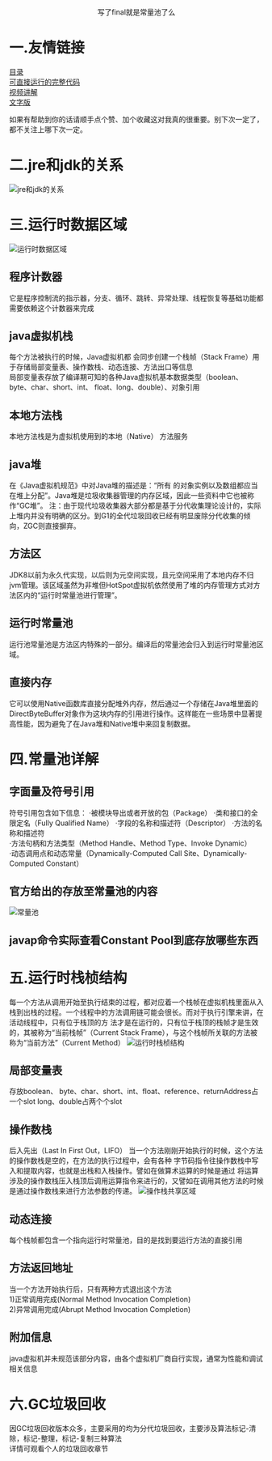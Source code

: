<center>写了final就是常量池了么</center>

# 一.友情链接
[目录](https://github.com/edanlx/SealBook/blob/master/catalog.md)  
[可直接运行的完整代码](https://github.com/edanlx/TechingCode/tree/master/demoGrace/src/main/java/com/example/demo/lesson/jvm/myloader)  
[视频讲解](https://www.bilibili.com/video/BV1Sz4y1f7FB/)   
[文字版](https://github.com/edanlx/SealBook/blob/master/jvm/jv.md)

如果有帮助到你的话请顺手点个赞、加个收藏这对我真的很重要。别下次一定了，都不关注上哪下次一定。

# 二.jre和jdk的关系
![jre和jdk的关系](https://seal_li.gitee.io/sealbook/JDKwithJRE.png)
# 三.运行时数据区域
![运行时数据区域](https://seal_li.gitee.io/sealbook/runtiemDataArea.jpg)
## 程序计数器
它是程序控制流的指示器，分支、循环、跳转、异常处理、线程恢复等基础功能都需要依赖这个计数器来完成
## java虚拟机栈
每个方法被执行的时候，Java虚拟机都 会同步创建一个栈帧（Stack Frame）用于存储局部变量表、操作数栈、动态连接、方法出口等信息  
局部变量表存放了编译期可知的各种Java虚拟机基本数据类型（boolean、byte、char、short、int、 float、long、double）、对象引用
## 本地方法栈
本地方法栈是为虚拟机使用到的本地（Native） 方法服务
## java堆
在《Java虚拟机规范》中对Java堆的描述是：“所有 的对象实例以及数组都应当在堆上分配”。Java堆是垃圾收集器管理的内存区域，因此一些资料中它也被称作“GC堆”。
注：由于现代垃圾收集器大部分都是基于分代收集理论设计的，实际上堆内并没有明确的区分。到G1的全代垃圾回收已经有明显废除分代收集的倾向，ZGC则直接摒弃。
## 方法区
JDK8以前为永久代实现，以后则为元空间实现，且元空间采用了本地内存不归jvm管理。该区域虽然为非堆但HotSpot虚拟机依然使用了堆的内存管理方式对方法区内的“运行时常量池进行管理”。
## 运行时常量池
运行池常量池是方法区内特殊的一部分。编译后的常量池会归入到运行时常量池区域。
## 直接内存

它可以使用Native函数库直接分配堆外内存，然后通过一个存储在Java堆里面的 DirectByteBuffer对象作为这块内存的引用进行操作。这样能在一些场景中显著提高性能，因为避免了在Java堆和Native堆中来回复制数据。 

# 四.常量池详解
## 字面量及符号引用
符号引用包含如下信息：
·被模块导出或者开放的包（Package） 
·类和接口的全限定名（Fully Qualified Name）
·字段的名称和描述符（Descriptor）
·方法的名称和描述符   
·方法句柄和方法类型（Method Handle、Method Type、Invoke Dynamic）  
·动态调用点和动态常量（Dynamically-Computed Call Site、Dynamically-Computed Constant）  

## 官方给出的存放至常量池的内容
![常量池](https://seal_li.gitee.io/sealbook/ConstantPoolType.jpg)
## javap命令实际查看Constant Pool到底存放哪些东西
# 五.运行时栈桢结构
每一个方法从调用开始至执行结束的过程，都对应着一个栈帧在虚拟机栈里面从入栈到出栈的过程。一个线程中的方法调用链可能会很长。而对于执行引擎来讲，在活动线程中，只有位于栈顶的方 法才是在运行的，只有位于栈顶的栈帧才是生效的，其被称为“当前栈帧”（Current Stack Frame），与这个栈帧所关联的方法被称为“当前方法”（Current Method）
![运行时栈桢结构](https://seal_li.gitee.io/sealbook/stackFrame.jpg)
## 局部变量表
存放boolean、 byte、char、short、int、float、reference、returnAddress占一个slot
long、double占两个个slot
## 操作数栈
后入先出（Last In First Out，LIFO） 
当一个方法刚刚开始执行的时候，这个方法的操作数栈是空的，在方法的执行过程中，会有各种 字节码指令往操作数栈中写入和提取内容，也就是出栈和入栈操作。譬如在做算术运算的时候是通过 将运算涉及的操作数栈压入栈顶后调用运算指令来进行的，又譬如在调用其他方法的时候是通过操作数栈来进行方法参数的传递。
![操作栈共享区域](https://seal_li.gitee.io/sealbook/StackFrameDataShare.jpg)

## 动态连接
每个栈帧都包含一个指向运行时常量池，目的是找到要运行方法的直接引用
## 方法返回地址
当一个方法开始执行后，只有两种方式退出这个方法  
1)正常调用完成(Normal Method Invocation Completion)  
2)异常调用完成(Abrupt Method Invocation Completion)  

## 附加信息
java虚拟机并未规范该部分内容，由各个虚拟机厂商自行实现，通常为性能和调试相关信息
# 六.GC垃圾回收
因GC垃圾回收版本众多，主要采用的均为分代垃圾回收，主要涉及算法标记-清除，标记-整理，标记-复制三种算法  
详情可观看个人的垃圾回收章节